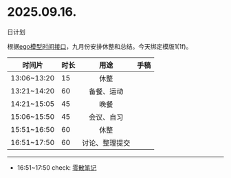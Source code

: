 # 2025.09.16.
日计划

根据[ego模型时间接口](https://gitee.com/hyg/blog/blob/master/timeflow.md)，九月份安排休整和总结。今天绑定模版1(1f)。

| 时间片 | 时长 | 用途 | 手稿 |
| --- | --- | :---: | --- |
| 13:06~13:20 | 15 | 休整 |  |
| 13:21~14:20 | 60 | 备餐、运动 |  |
| 14:21~15:05 | 45 | 晚餐 |  |
| 15:06~15:50 | 45 | 会议、自习 |  |
| 15:51~16:50 | 60 | 休整 |  |
| 16:51~17:50 | 60 | 讨论、整理提交 |  |

---

- 16:51~17:50	check: [零散笔记](../../draft/2025/20250916.01.md)
